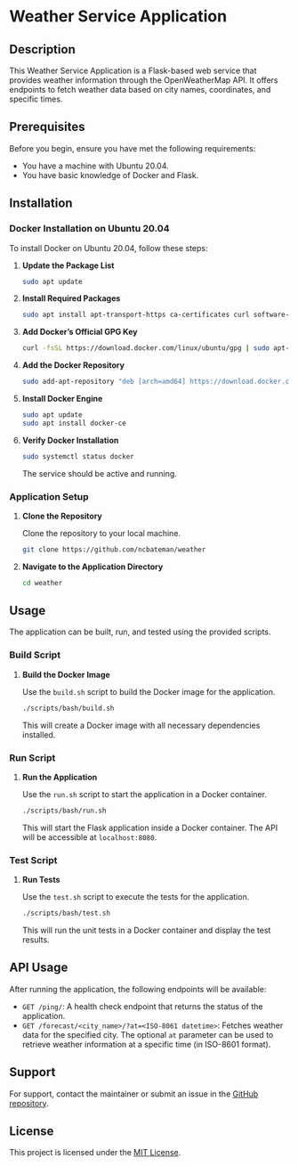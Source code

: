 # Weather Service Application

## Description
This Weather Service Application is a Flask-based web service that provides weather information through the OpenWeatherMap API. It offers endpoints to fetch weather data based on city names, coordinates, and specific times.

## Prerequisites
Before you begin, ensure you have met the following requirements:
* You have a machine with Ubuntu 20.04.
* You have basic knowledge of Docker and Flask.

## Installation

### Docker Installation on Ubuntu 20.04
To install Docker on Ubuntu 20.04, follow these steps:

1. **Update the Package List**

   ```bash
   sudo apt update
   ```

2. **Install Required Packages**

   ```bash
   sudo apt install apt-transport-https ca-certificates curl software-properties-common
   ```

3. **Add Docker’s Official GPG Key**

   ```bash
   curl -fsSL https://download.docker.com/linux/ubuntu/gpg | sudo apt-key add -
   ```

4. **Add the Docker Repository**

   ```bash
   sudo add-apt-repository "deb [arch=amd64] https://download.docker.com/linux/ubuntu focal stable"
   ```

5. **Install Docker Engine**

   ```bash
   sudo apt update
   sudo apt install docker-ce
   ```

6. **Verify Docker Installation**

   ```bash
   sudo systemctl status docker
   ```

   The service should be active and running.

### Application Setup

1. **Clone the Repository**

   Clone the repository to your local machine.

   ```bash
   git clone https://github.com/ncbateman/weather
   ```

2. **Navigate to the Application Directory**

   ```bash
   cd weather
   ```

## Usage

The application can be built, run, and tested using the provided scripts.

### Build Script

1. **Build the Docker Image**

   Use the `build.sh` script to build the Docker image for the application.

   ```bash
   ./scripts/bash/build.sh
   ```

   This will create a Docker image with all necessary dependencies installed.

### Run Script

1. **Run the Application**

   Use the `run.sh` script to start the application in a Docker container.

   ```bash
   ./scripts/bash/run.sh
   ```

   This will start the Flask application inside a Docker container. The API will be accessible at `localhost:8080`.

### Test Script

1. **Run Tests**

   Use the `test.sh` script to execute the tests for the application.

   ```bash
   ./scripts/bash/test.sh
   ```

   This will run the unit tests in a Docker container and display the test results.

## API Usage

After running the application, the following endpoints will be available:

- `GET /ping/`: A health check endpoint that returns the status of the application.
- `GET /forecast/<city_name>/?at=<ISO-8061 datetime>`: Fetches weather data for the specified city. The optional `at` parameter can be used to retrieve weather information at a specific time (in ISO-8601 format).

## Support

For support, contact the maintainer or submit an issue in the [GitHub repository](https://github.com/ncbateman/weather).

## License

This project is licensed under the [MIT License](LICENSE).
